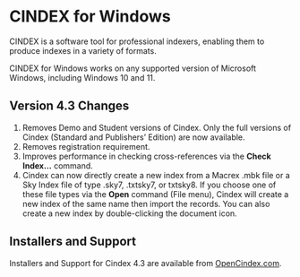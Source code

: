 # CINDEX for Windows
CINDEX is a software tool for professional indexers, enabling them to produce indexes in a variety of formats.

CINDEX for Windows works on any supported version of Microsoft Windows, including Windows 10 and 11.

## Version 4.3 Changes
1.	Removes Demo and Student versions of Cindex. Only the full versions of Cindex (Standard and Publishers’ Edition) are now available.
2.	Removes registration requirement.
3.	Improves performance in checking cross-references via the **Check Index…** command.
4.	Cindex can now directly create a new index from a Macrex .mbk file or a Sky Index file of type .sky7, .txtsky7, or txtsky8. If you choose one of these file types via the **Open** command (File menu), Cindex will create a new index of the same name then import the records. You can also create a new index by double-clicking the document icon.

## Installers and Support

Installers and Support for Cindex 4.3 are available from [OpenCindex.com](https://www.opencindex.com).
